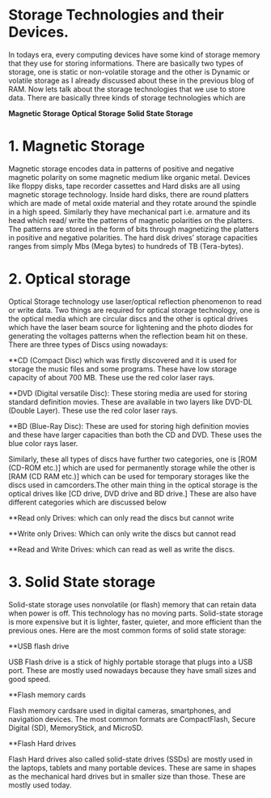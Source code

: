 # Storage Technologies and their Devices.
In todays era, every computing devices have some kind of storage memory that they use for storing informations. There are basically two types of storage, one is static or non-volatile storage and the other is Dynamic or volatile storage as I already discussed about these in the previous blog of RAM. Now lets talk about the storage technologies that we use to store data. There are basically three kinds of storage technologies which are 

 **Magnetic Storage**
 **Optical Storage** 
 **Solid State Storage**

# 1. Magnetic Storage 
Magnetic storage encodes data in patterns of positive and negative magnetic polarity on some magnetic medium like organic metal. Devices like floppy disks, tape recorder cassettes and Hard disks are all using magnetic storage technology. Inside hard disks, there are round platters which are made of metal oxide material and they rotate around the spindle in a high speed. Similarly they have mechanical part i.e. armature and its head which read/ write the patterns of magnetic polarities on the platters. The patterns are stored in the form of bits through magnetizing the platters in positive and negative polarities. The hard disk drives’ storage capacities ranges from simply Mbs (Mega bytes) to hundreds of TB (Tera-bytes).

# 2. Optical storage
Optical Storage technology use laser/optical reflection phenomenon to read or write data. Two things are required for optical storage technology, one is the optical media which are circular discs and the other is optical drives which have the laser beam source for lightening and the photo diodes for generating the voltages patterns when the reflection beam hit on these.
There are three types of Discs using nowadays:

**CD (Compact Disc) which was firstly discovered and it is used for storage the music files and some programs. These have low storage capacity of about 700 MB. These use the red color laser rays. 

**DVD (Digital versatile Disc): These storing media are used for storing standard definition movies. These are available in two layers like DVD-DL (Double Layer). These use the red color laser rays. 

**BD (Blue-Ray Disc): These are used for storing high definition movies and these have larger capacities than both the CD and DVD. These uses the blue color rays laser. 

Similarly, these all types of discs have further two categories, one is [ROM (CD-ROM etc.)] which are used for permanently storage while the other is [RAM (CD RAM etc.)] which can be used for temporary storages like the discs used in camcorders.The other main thing in the optical storage is the optical drives like [CD drive, DVD drive and BD drive.] These are also have different categories which are discussed below

**Read only Drives: which can only read the discs but cannot write

**Write only Drives: Which can only write the discs but cannot read

**Read and Write Drives: which can read as well as write the discs.

# 3. Solid State storage

Solid-state storage uses nonvolatile (or flash) memory that can retain data when power is off. This technology has no moving parts. Solid-state storage is more expensive but it is lighter, faster, quieter, and more efficient than the previous ones. Here are the most common forms of solid state storage:

**USB flash drive

USB Flash drive is a stick of highly portable storage that plugs into a USB port. These are mostly used nowadays because they have small sizes and good speed.

**Flash memory cards

Flash memory cardsare used in digital cameras, smartphones, and navigation devices. The most common formats are CompactFlash, Secure Digital (SD), MemoryStick, and MicroSD.

**Flash Hard drives

Flash Hard drives also called solid-state drives (SSDs) are mostly used in the laptops, tablets and many portable devices. These are same in shapes as the mechanical hard drives but in smaller size than those. These are mostly used today.
